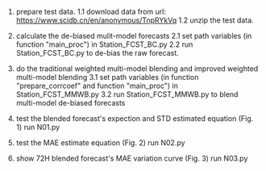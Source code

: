 1. prepare test data.
  1.1 download data from url: https://www.scidb.cn/en/anonymous/TnpRYkVq
  1.2 unzip the test data.

3. calculate the de-biased mulit-model forecasts
  2.1 set path variables (in function "main_proc") in Station_FCST_BC.py
  2.2 run Station_FCST_BC.py to de-bias the raw forecast.

4. do the traditional weighted multi-model blending and improved weighted multi-model blending
  3.1 set path variables (in function "prepare_corrcoef" and function "main_proc") in Station_FCST_MMWB.py
  3.2 run Station_FCST_MMWB.py to blend multi-model de-biased forecasts

5. test the blended forecast's expection and STD estimated equation (Fig. 1)
  run N01.py

6. test the MAE estimate equation (Fig. 2)
  run N02.py

7. show 72H blended forecast's MAE variation curve (Fig. 3)
  run N03.py 
